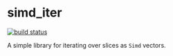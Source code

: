 simd_iter
=========

[![build status](https://github.com/chr1sj0nes/simd_iter/workflows/tests/badge.svg)](https://github.com/chr1sj0nes/simd_iter/actions)

A simple library for iterating over slices as `Simd` vectors.
